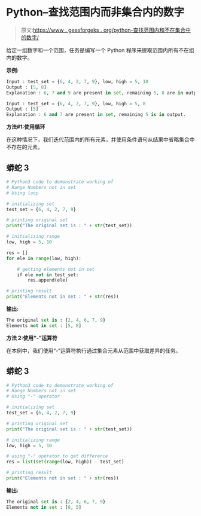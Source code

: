 # Python–查找范围内而非集合内的数字

> 原文:[https://www . geesforgeks . org/python-查找范围内和不在集合中的数字/](https://www.geeksforgeeks.org/python-find-numbers-in-range-and-not-in-set/)

给定一组数字和一个范围，任务是编写一个 Python 程序来提取范围内所有不在组内的数字。

**示例:**

```py
Input : test_set = {6, 4, 2, 7, 9}, low, high = 5, 10
Output : [5, 8]
Explanation : 6, 7 and 9 are present in set, remaining 5, 8 are in output.

Input : test_set = {6, 4, 2, 7, 9}, low, high = 5, 8
Output : [5]
Explanation : 6 and 7 are present in set, remaining 5 is in output.
```

**方法#1:使用循环**

在这种情况下，我们迭代范围内的所有元素，并使用条件语句从结果中省略集合中不存在的元素。

## 蟒蛇 3

```py
# Python3 code to demonstrate working of
# Range Numbers not in set
# Using loop

# initializing set
test_set = {6, 4, 2, 7, 9}

# printing original set
print("The original set is : " + str(test_set))

# initializing range
low, high = 5, 10

res = []
for ele in range(low, high):

    # getting elements not in set
    if ele not in test_set:
        res.append(ele)

# printing result
print("Elements not in set : " + str(res))
```

**输出:**

```py
The original set is : {2, 4, 6, 7, 9}
Elements not in set : [5, 8]
```

**方法 2:使用“-”运算符**

在本例中，我们使用“-”运算符执行通过集合元素从范围中获取差异的任务。

## 蟒蛇 3

```py
# Python3 code to demonstrate working of
# Range Numbers not in set
# Using "-" operator

# initializing set
test_set = {6, 4, 2, 7, 9}

# printing original set
print("The original set is : " + str(test_set))

# initializing range
low, high = 5, 10

# using "-" operator to get difference
res = list(set(range(low, high)) - test_set)

# printing result
print("Elements not in set : " + str(res))
```

**输出:**

```py
The original set is : {2, 4, 6, 7, 9}
Elements not in set : [8, 5]
```